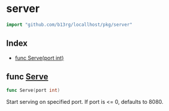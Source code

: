 # server

```go
import "github.com/b13rg/locallhost/pkg/server"
```

## Index

- [func Serve\(port int\)](<#Serve>)


<a name="Serve"></a>
## func [Serve](<https://github.com:b13rg/locallhost/blob/main/pkg/server/server.go#L35>)

```go
func Serve(port int)
```

Start serving on specified port. If port is \<= 0, defaults to 8080.